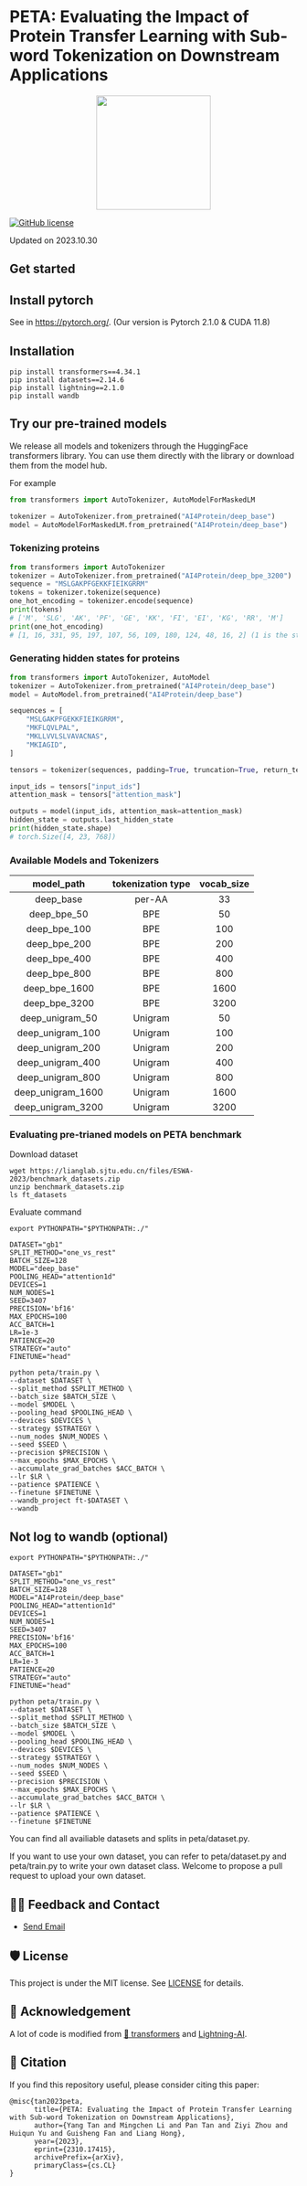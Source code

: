 # PETA: Evaluating the Impact of Protein Transfer Learning with Sub-word Tokenization on Downstream Applications

<!-- Insert the project banner here -->
<div align="center">
    <a href="https://github.com/ginnm/ProteinPretraining"><img width="200px" height="auto" src="https://github.com/ginnm/ProteinPretraining/blob/main/band.jpg"></a>
</div>

<!-- Select some of the point info, feel free to delete -->
[![GitHub license](https://img.shields.io/github/license/ginnm/ProteinPretraining)](https://github.com/ginnm/ProteinPretraining/blob/main/LICENSE)

Updated on 2023.10.30

## Get started

## Install pytorch
See in https://pytorch.org/. (Our version is Pytorch 2.1.0 & CUDA 11.8)

## Installation 
```
pip install transformers==4.34.1
pip install datasets==2.14.6
pip install lightning==2.1.0
pip install wandb
```

## Try our pre-trained models

We release all models and tokenizers through the HuggingFace transformers library. You can use them directly with the library or download them from the model hub.

For example
```python
from transformers import AutoTokenizer, AutoModelForMaskedLM

tokenizer = AutoTokenizer.from_pretrained("AI4Protein/deep_base")
model = AutoModelForMaskedLM.from_pretrained("AI4Protein/deep_base")
```

### Tokenizing proteins

```python
from transformers import AutoTokenizer
tokenizer = AutoTokenizer.from_pretrained("AI4Protein/deep_bpe_3200")
sequence = "MSLGAKPFGEKKFIEIKGRRM"
tokens = tokenizer.tokenize(sequence)
one_hot_encoding = tokenizer.encode(sequence)
print(tokens)
# ['M', 'SLG', 'AK', 'PF', 'GE', 'KK', 'FI', 'EI', 'KG', 'RR', 'M']
print(one_hot_encoding)
# [1, 16, 331, 95, 197, 107, 56, 109, 180, 124, 48, 16, 2] (1 is the start token, 2 is the end token)
```

### Generating hidden states for proteins
```python
from transformers import AutoTokenizer, AutoModel
tokenizer = AutoTokenizer.from_pretrained("AI4Protein/deep_base")
model = AutoModel.from_pretrained("AI4Protein/deep_base")

sequences = [
    "MSLGAKPFGEKKFIEIKGRRM",
    "MKFLQVLPAL",
    "MKLLVVLSLVAVACNAS",
    "MKIAGID",
]

tensors = tokenizer(sequences, padding=True, truncation=True, return_tensors="pt", max_length=1024)

input_ids = tensors["input_ids"]
attention_mask = tensors["attention_mask"]

outputs = model(input_ids, attention_mask=attention_mask)
hidden_state = outputs.last_hidden_state
print(hidden_state.shape)
# torch.Size([4, 23, 768])
```

### Available Models and Tokenizers
|     model_path    | tokenization type | vocab_size |
|:-----------------:|:-----------------:|:----------:|
|     deep_base     |       per-AA      |     33     |
|    deep_bpe_50    |        BPE        |     50     |
|    deep_bpe_100   |        BPE        |     100    |
|    deep_bpe_200   |        BPE        |     200    |
|    deep_bpe_400   |        BPE        |     400    |
|    deep_bpe_800   |        BPE        |     800    |
|   deep_bpe_1600   |        BPE        |    1600    |
|   deep_bpe_3200   |        BPE        |    3200    |
|  deep_unigram_50  |      Unigram      |     50     |
|  deep_unigram_100 |      Unigram      |     100    |
|  deep_unigram_200 |      Unigram      |     200    |
|  deep_unigram_400 |      Unigram      |     400    |
|  deep_unigram_800 |      Unigram      |     800    |
| deep_unigram_1600 |      Unigram      |    1600    |
| deep_unigram_3200 |      Unigram      |    3200    |

### Evaluating pre-trianed models on PETA benchmark

Download dataset
```
wget https://lianglab.sjtu.edu.cn/files/ESWA-2023/benchmark_datasets.zip
unzip benchmark_datasets.zip
ls ft_datasets
```

Evaluate command
```
export PYTHONPATH="$PYTHONPATH:./"

DATASET="gb1"
SPLIT_METHOD="one_vs_rest"
BATCH_SIZE=128
MODEL="deep_base"
POOLING_HEAD="attention1d"
DEVICES=1
NUM_NODES=1
SEED=3407
PRECISION='bf16'
MAX_EPOCHS=100
ACC_BATCH=1
LR=1e-3
PATIENCE=20
STRATEGY="auto"
FINETUNE="head"

python peta/train.py \
--dataset $DATASET \
--split_method $SPLIT_METHOD \
--batch_size $BATCH_SIZE \
--model $MODEL \
--pooling_head $POOLING_HEAD \
--devices $DEVICES \
--strategy $STRATEGY \
--num_nodes $NUM_NODES \
--seed $SEED \
--precision $PRECISION \
--max_epochs $MAX_EPOCHS \
--accumulate_grad_batches $ACC_BATCH \
--lr $LR \
--patience $PATIENCE \
--finetune $FINETUNE \
--wandb_project ft-$DATASET \
--wandb
```

## Not log to wandb (optional)
```
export PYTHONPATH="$PYTHONPATH:./"

DATASET="gb1"
SPLIT_METHOD="one_vs_rest"
BATCH_SIZE=128
MODEL="AI4Protein/deep_base"
POOLING_HEAD="attention1d"
DEVICES=1
NUM_NODES=1
SEED=3407
PRECISION='bf16'
MAX_EPOCHS=100
ACC_BATCH=1
LR=1e-3
PATIENCE=20
STRATEGY="auto"
FINETUNE="head"

python peta/train.py \
--dataset $DATASET \
--split_method $SPLIT_METHOD \
--batch_size $BATCH_SIZE \
--model $MODEL \
--pooling_head $POOLING_HEAD \
--devices $DEVICES \
--strategy $STRATEGY \
--num_nodes $NUM_NODES \
--seed $SEED \
--precision $PRECISION \
--max_epochs $MAX_EPOCHS \
--accumulate_grad_batches $ACC_BATCH \
--lr $LR \
--patience $PATIENCE \
--finetune $FINETUNE
```

You can find all availiable datasets and splits in peta/dataset.py.

If you want to use your own dataset, you can refer to peta/dataset.py and peta/train.py to write your own dataset class. Welcome to propose a pull request to upload your own dataset.

## 🙋‍♀️ Feedback and Contact

- [Send Email](mailto:ginnmelich@gmail.com)

## 🛡️ License

This project is under the MIT license. See [LICENSE](LICENSE) for details.

## 🙏 Acknowledgement

A lot of code is modified from [🤗 transformers](https://github.com/huggingface/transformers) and [Lightning-AI](https://lightning.ai/).

## 📝 Citation

If you find this repository useful, please consider citing this paper:
```
@misc{tan2023peta,
      title={PETA: Evaluating the Impact of Protein Transfer Learning with Sub-word Tokenization on Downstream Applications}, 
      author={Yang Tan and Mingchen Li and Pan Tan and Ziyi Zhou and Huiqun Yu and Guisheng Fan and Liang Hong},
      year={2023},
      eprint={2310.17415},
      archivePrefix={arXiv},
      primaryClass={cs.CL}
}
```